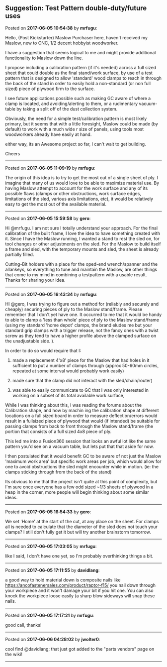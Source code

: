 ## Suggestion: Test Pattern double-duty/future uses
Posted on **2017-06-05 10:54:38** by **mrfugu**:

Hello, (Post Kickstarter) Maslow Purchaser here, haven't received my Maslow, new to CNC, 1/2 decent hobbyist woodworker.  



I have a suggestion that seems logical to me and might provide additional functionality to Maslow down the line. 



I propose including a calibration pattern (if it's needed) across a full sized sheet that could double as the final stand/work surface,  by use of a test pattern that is designed to allow 'standard' wood clamps to reach in through the back of the stand in order to easily hold a non-standard (or non full sized) piece of plywood firm to the surface. 



I see future applications possible such as making GC aware of where a clamp is located, and avoiding/alerting to them, or a rudimentary vacuum-table by taking a split off of the dust collection system. 



Obviously, the need for a simple test/calibration pattern is most likely primary, but it seems that with a little foresight, Maslow could be made (by default) to work with a much wide r size of panels, using tools most woodworkers already have easily at hand.



either way, its an Awesome project so far, I can't wait to get building. 



Cheers

---

Posted on **2017-06-05 11:09:19** by **mrfugu**:

The origin of this idea is to try to get the most out of a single sheet of ply. I imagine that many of us would love to be able to maximize material use. By having Maslow attempt to account for the work surface and any of its possible flaws (clamps or other obstructions, work surface edges, limitations of the sled, various axis limitations, etc), it would be relatively easy to get the most out of the available material.

---

Posted on **2017-06-05 15:59:58** by **gero**:

Hi @mrfugu. I am not sure I totally understand your approach. For the final calibration of the built frame, I love the idea to have something created with it. Since I have the Maslow running, I wanted a stand to rest the sled on, for tool changes or other adjustments on the sled. For the Maslow to build itself a frame and sled, with the temporary mounts and sled, the sheet is already partially filled.

Cutting-Bit holders with a place for the oped-end wrench/spanner and the allankeys, so everything to tune and maintain the Maslow, are other things that come to my mind in combining a testpattern with a usable result. Thanks for sharing your idea.

---

Posted on **2017-06-05 16:43:34** by **mrfugu**:

HI @gero, I was trying to figure out a method for (reliably and securely and cheaply) securing pieces of ply to the Maslow stand/frame. Please remember that I don't yet have one. It occurred to me that it would be handy to able to clamp a 'less than whole' piece of ply to the Maslow stand/frame (using my standard 'home depot' clamps, the brand eludes me but your standard grip clamps with a trigger release, not the fancy ones with a twist screw as they tend to have a higher profile above the clamped surface on the unadjustable side. ). 



In order to do so would require that I: 



1) made a replacement 4'x8' piece for the Maslow that had holes in it sufficient to put a number of clamps through (approx 50-60mm circles, repeated at some interval would probably work easily)



2) made sure that the clamp did not interact with the sled/chain/router)



3) was able to easily communicate to GC that I was only interested in working on a subset of its total available work surface, 



While I was thinking about this, I was reading the forums about the Calibration shape, and how by machin ing the calibration shape at different locations on a full sized board in order to measure deflection/errors would  result in a fullsized piece of plywood that would (if intended) be suitable for passing clamps from back to front through the Maslow stand/frame (the portion that consists of a full sized 4x8 piece of ply. 



This led me into a Fusion360  session that looks an awful lot like the same pattern you'd see on a vacuum table, but lets put that that aside for now. 



I then postulated that it would benefit GC to be aware of not just the Maslow 'maximum work area' but specific work areas per job, which would allow for one to avoid obstructions the sled might encounter while in motion. (ie: the clamps sticking through from the back of the stand)



Its obvious to me that the project isn't quite at this point of complexity, but I'm sure once everyone has a few odd sized ~1/3 sheets of plywood in a heap in the corner, more people will begin thinking about some similar ideas.

---

Posted on **2017-06-05 16:54:33** by **gero**:

We set 'Home' at the start of the cut, at any place on the sheet. For clamps all is needed to calculate that the diameter of the sled does not touch your clamps? I still don't fully get it but will try another brainstorm tomorrow.

---

Posted on **2017-06-05 17:03:05** by **mrfugu**:

like I said, I don't have one yet, so I'm probably overthinking things a bit.

---

Posted on **2017-06-05 17:11:55** by **davidlang**:

a good way to hold material down is composite nails like https://ancofastenersales.com/product/raptor-f15/ you nail down through your workpiece and it won't damage your bit if you hit one. You can also knock the workpiece loose easily (a sharp blow sideways will snap these nails.

---

Posted on **2017-06-05 17:17:21** by **mrfugu**:

good call, thanks!

---

Posted on **2017-06-06 04:28:02** by **jwolter0**:

cool find @davidlang; that just got added to the "parts vendors" page on the wiki!

---

